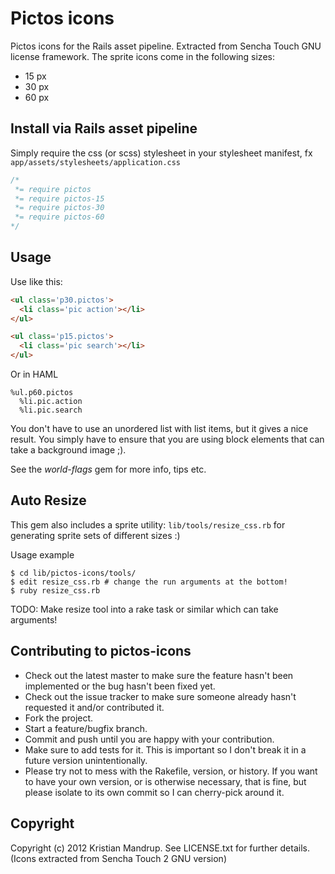 # Pictos icons

Pictos icons for the Rails asset pipeline. Extracted from Sencha Touch GNU license framework. The sprite icons come in the following sizes:

* 15 px
* 30 px
* 60 px

## Install via Rails asset pipeline 

Simply require the css (or scss) stylesheet in your stylesheet manifest, fx `app/assets/stylesheets/application.css`

```css
/*
 *= require pictos
 *= require pictos-15
 *= require pictos-30
 *= require pictos-60
*/
```

## Usage

Use like this:

```html
<ul class='p30.pictos'>
  <li class='pic action'></li>
</ul>

<ul class='p15.pictos'>
  <li class='pic search'></li>
</ul>

```

Or in HAML

```haml
%ul.p60.pictos
  %li.pic.action
  %li.pic.search
```

You don't have to use an unordered list with list items, but it gives a nice result. You simply have to ensure that you are using block elements that can take a background image ;).

See the *world-flags* gem for more info, tips etc. 

## Auto Resize

This gem also includes a sprite utility: `lib/tools/resize_css.rb` for generating sprite sets of different sizes :)

Usage example

```text
$ cd lib/pictos-icons/tools/
$ edit resize_css.rb # change the run arguments at the bottom!
$ ruby resize_css.rb
```

TODO: Make resize tool into a rake task or similar which can take arguments!

## Contributing to pictos-icons
 
* Check out the latest master to make sure the feature hasn't been implemented or the bug hasn't been fixed yet.
* Check out the issue tracker to make sure someone already hasn't requested it and/or contributed it.
* Fork the project.
* Start a feature/bugfix branch.
* Commit and push until you are happy with your contribution.
* Make sure to add tests for it. This is important so I don't break it in a future version unintentionally.
* Please try not to mess with the Rakefile, version, or history. If you want to have your own version, or is otherwise necessary, that is fine, but please isolate to its own commit so I can cherry-pick around it.

## Copyright

Copyright (c) 2012 Kristian Mandrup. See LICENSE.txt for
further details. (Icons extracted from Sencha Touch 2 GNU version)

